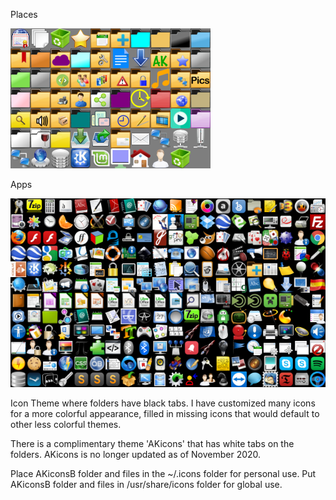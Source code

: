 Places

![](sample.png)

Apps

![](sample2.png)

Icon Theme where folders have black tabs.
I have customized many icons for a more colorful appearance, filled in missing icons that would default to other less colorful themes.

There is a complimentary theme 'AKicons' that has white tabs on the folders.
AKicons is no longer updated as of November 2020.

Place AKiconsB folder and files in the ~/.icons folder for personal use.
Put AKiconsB folder and files in /usr/share/icons folder for global use.
